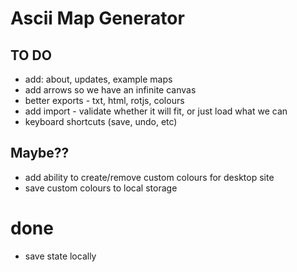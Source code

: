 # Ascii Map Generator

## TO DO
- add: about, updates, example maps
- add arrows so we have an infinite canvas
- better exports - txt, html, rotjs, colours
- add import - validate whether it will fit, or just load what we can
- keyboard shortcuts (save, undo, etc)

## Maybe??
- add ability to create/remove custom colours for desktop site
- save custom colours to local storage



# done
- save state locally